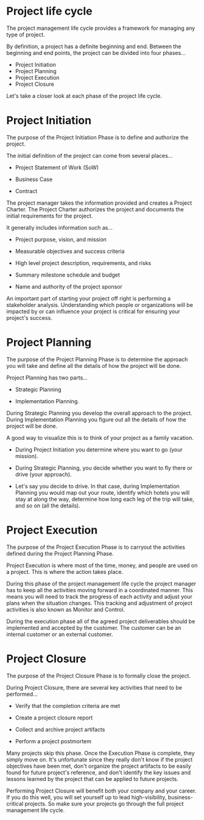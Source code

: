 # Project life cycle #

The project management life cycle provides a framework for managing any type of project.

By definition, a project has a definite beginning and end. Between the beginning and end points, the project can be divided into four phases...

- Project Initiation
- Project Planning
- Project Execution
- Project Closure

Let's take a closer look at each phase of the project life cycle.

# Project Initiation

The purpose of the Project Initiation Phase is to define and authorize the project.

The initial definition of the project can come from several places...

- Project Statement of Work (SoW)

- Business Case

- Contract

The project manager takes the information provided and creates a Project Charter. The Project Charter authorizes the project and documents the initial requirements for the project.

It generally includes information such as...

- Project purpose, vision, and mission

- Measurable objectives and success criteria

- High level project description, requirements, and risks

- Summary milestone schedule and budget

- Name and authority of the project sponsor

An important part of starting your project off right is performing a stakeholder analysis. Understanding which people or organizations will be impacted by or can influence your project is critical for ensuring your project's success.

# Project Planning

The purpose of the Project Planning Phase is to determine the approach you will take and define all the details of how the project will be done.

Project Planning has two parts...

- Strategic Planning

- Implementation Planning.

During Strategic Planning you develop the overall approach to the project. During Implementation Planning you figure out all the details of how the project will be done.

A good way to visualize this is to think of your project as a family vacation.

- During Project Initiation you determine where you want to go (your mission).

- During Strategic Planning, you decide whether you want to fly there or drive (your approach).

- Let's say you decide to drive. In that case, during Implementation Planning you would map out your route, identify which hotels you will stay at along the way, determine how long each leg of the trip will take, and so on (all the details).

# Project Execution

The purpose of the Project Execution Phase is to carryout the activities defined during the Project Planning Phase.

Project Execution is where most of the time, money, and people are used on a project. This is where the action takes place.

During this phase of the project management life cycle the project manager has to keep all the activities moving forward in a coordinated manner. This means you will need to track the progress of each activity and adjust your plans when the situation changes. This tracking and adjustment of project activities is also known as Monitor and Control.

During the execution phase all of the agreed project deliverables should be implemented and accepted by the customer. The customer can be an internal customer or an external customer.

# Project Closure

The purpose of the Project Closure Phase is to formally close the project.

During Project Closure, there are several key activities that need to be performed...

- Verify that the completion criteria are met

- Create a project closure report

- Collect and archive project artifacts

- Perform a project postmortem

Many projects skip this phase. Once the Execution Phase is complete, they simply move on. It's unfortunate since they really don't know if the project objectives have been met, don't organize the project artifacts to be easily found for future project's reference, and don't identify the key issues and lessons learned by the project that can be applied to future projects.

Performing Project Closure will benefit both your company and your career. If you do this well, you will set yourself up to lead high-visibility, business-critical projects. So make sure your projects go through the full project management life cycle.

